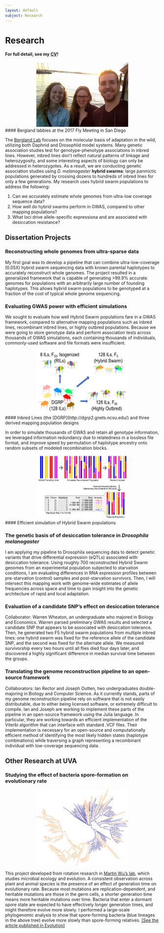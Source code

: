 ```yaml
---
layout: default
subject: Research
---
```


# Research
#### For full detail, see my [CV](assets/docs/CAWeller_CV.pdf)!

<center><img src="assets/img/Dros_58.jpg" height="210" width="300"></center>
#### Bergland labbies at the 2017 Fly Meeting in San Diego

The [Bergland Lab](http://bergland-lab.org/) focuses on the molecular basis of adaptation in the wild, utilizing both Daphnid and Drosophlid model systems. Many genetic association studies test for genotype-phenotype associations in inbred lines. However, inbred lines don’t reflect natural patterns of linkage and heterozygosity, and some interesting aspects of biology can only be addressed in heterozygotes. As a result, we are conducting genetic association studies using *D. melanogaster* **hybrid swarms**: large panmictic populations generated by crossing dozens to hundreds of inbred lines for only a few generations. My research uses hybrid swarm populations to address the following:

1. Can we accurately estimate whole genomes from ultra-low coverage sequence data?
2. How well do hybrid swarms perform in GWAS, compared to other mapping populations?
3. What loci drive allele-specific expressiona and are associated with desiccation resistance?

## Dissertation Projects

### Reconstructing whole genomes from ultra-sparse data
My first goal was to develop a pipeline that can combine ultra-low-coverage (0.05X) hybrid swarm sequencing data with known parental haplotypes to accurately reconstruct whole genomes. The project resulted in a generalized framework that is capable of generating >99.9% accurate genomes for populations with an arbitrarily large number of founding haplotypes. This allows hybrid swarm populations to be genotyped at a fraction of the cost of typical whole genome sequencing.

### Evaluating GWAS power with efficient simulations
We sought to evaluate how well Hybrid Swarm populations fare in a GWAS framework, compared to alternative mapping populations such as inbred lines, recombinant inbred lines, or highly outbred populations. Because we were going to store genotype data and perform association tests across thousands of GWAS simulations, each containing thousands of individuals, commonly-used software and file formats were insufficient.

<center><a href="assets/img/mapping_populations.png"><img src="assets/img/mapping_populations.png" height="210" width="300"></a></center>
#### Inbred Lines (the [DGRP](http://dgrp2.gnets.ncsu.edu/) and three derived mapping population designs

In order to simulate thousands of GWAS and retain all genotype information, we leveraged information redundancy due to relatedness in a lossless file format, and improve speed by permutation of haplotype ancestry onto random subsets of modeled recombination blocks.

<center><a href="assets/img/flowchart.png"><img src="assets/img/flowchart.png" height="210" width="300"></a></center>
#### Efficient simulation of Hybrid Swarm populations

### The genetic basis of of desiccation tolerance in *Drosophila melanogaster*
I am applying my pipeline to Drosophila sequencing data to detect genetic variants that drive differential expression (eQTLs) associated with desiccation tolerance. Using roughly 700 reconstructed Hybrid Swarm genomes from an experimental population subjected to starvation conditions, I am evaluating differences in RNA expression profiles between pre-starvation (control) samples and post-starvation survivors. Then, I will intersect this mapping work with genome-wide estimates of allele frequencies across space and time to gain insight into the genetic architecture of rapid and local adaptation.


### Evaluation of a candidate SNP’s effect on desiccation tolerance
Collaborator: Warren Wheaton, an undergraduate who majored in Biology and Economics. Warren parsed preliminary GWAS results and selected a candidate SNP that appears to be associated with desiccation tolerance. Then, he generated two F5 hybrid swarm populations from multiple inbred lines: one hybrid swarm was fixed for the reference allele of the candidate SNP, and the second was fixed for the alternate allele. We measured survivorship every two hours until all flies died four days later, and discovered a highly significant difference in median survival time between the groups.

### Translating the genome reconstruction pipeline to an open-source framework
Collaborators: Ian Rector and Joseph Outten, two undergraduates double-majoring in Biology and Computer Science. As it currently stands, parts of my genome reconstruction pipeline rely on software that is not easily distributable, due to either being licensed software, or extremely difficult to compile. Ian and Joseph are working to implement these parts of the pipeline in an open-source framework using the Julia language. In particular, they are working towards an efficient implementation of the Viterbi algorithm that can interface with standard .VCF files. Their implementation is necessary for an open-source and computationally efficient method of identifying the most likely hidden states (haplotype combinations) while traversing a graph representing a recombinant individual with low-coverage sequencing data.

## Other Research at UVA
### Studying the effect of bacteria spore-formation on evolutionary rate
<center><a href="assets/img/tree.png"><img src="assets/img/tree.png" height="250" width="300"></a></center>

This project developed from rotation research in [Martin Wu’s lab](http://www.wulabuva.org/), which studies microbial ecology and evolution. A consistent observation across plant and animal species is the presence of an effect of generation time on evolutionary rate. Because most mutations are replication-dependent, and heritable mutations are those in the germ cells, a shorter generation time means more heritable mutations over time. Bacteria that enter a dormant spore state are expected to have effectively longer generation times, and might therefore evolve more slowly. I performed a large-scale phylogenomic analysis to show that spore-forming bacteria (blue lineages in the above tree) evolve more slowly than spore-forming relatives. [[See the article published in Evolution]](assets/docs/Weller_Wu_2015_Evolution.pdf)  
